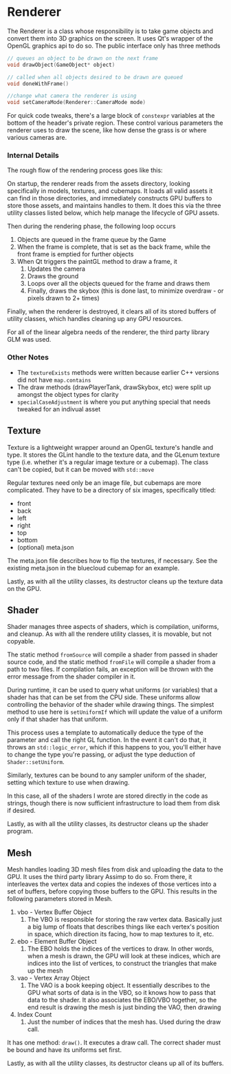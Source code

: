 # Renderer
The Renderer is a class whose responsibility is to take
game objects and convert them into 3D graphics on the screen.
It uses Qt's wrapper of the OpenGL graphics api to do so. The
public interface only has three methods

```c++
// queues an object to be drawn on the next frame 
void drawObject(GameObject* object)

// called when all objects desired to be drawn are queued 
void doneWithFrame()

//change what camera the renderer is using
void setCameraMode(Renderer::CameraMode mode)
```

For quick code tweaks, there's a large block of `constexpr` variables at the bottom
of the header's private region. These control various parameters the renderer
uses to draw the scene, like how dense the grass is or where
various cameras are.

### Internal Details
The rough flow of the rendering process goes like this:

On startup, the renderer reads from the assets directory, looking
specifically in models, textures, and cubemaps. It loads all valid assets
it can find in those directories, and immediately constructs GPU buffers
to store those assets, and maintains handles to them. It does this via the three
utility classes listed below, which help manage the lifecycle of GPU assets.

Then during the rendering phase, the following loop occurs

1. Objects are queued in the frame queue by the Game
2. When the frame is complete, that is set as the 
back frame, while the front frame is emptied for further objects
3. When Qt triggers the paintGL method to draw a frame, it
   1. Updates the camera
   2. Draws the ground
   3. Loops over all the objects queued for the frame and draws them
   4. Finally, draws the skybox (this is done last, to minimize overdraw - or pixels drawn to 2+ times)


Finally, when the renderer is destroyed, it clears all of its stored buffers
of utility classes, which handles cleaning up any GPU resources.

For all of the linear algebra needs of the renderer, the third party library
GLM was used.

### Other Notes
* The `textureExists` methods were written because earlier C++ versions did not have `map.contains`
* The draw methods (drawPlayerTank, drawSkybox, etc) were split up amongst the object types for clarity
* `specialCaseAdjustment` is where you put anything special that needs tweaked for an indivual asset

## Texture
Texture is a lightweight wrapper around an OpenGL texture's handle and type.
It stores the GLint handle to the texture data, and the GLenum texture type
(i.e. whether it's a regular image texture or a cubemap). The class can't
be copied, but it can be moved with `std::move`

Regular textures need only be an image file, but cubemaps are more complicated.
They have to be a directory of six images, specifically titled:
* front
* back
* left
* right
* top
* bottom
* (optional) meta.json

The meta.json file describes how to flip the textures, if necessary. See the existing
meta.json in the bluecloud cubemap for an example.

Lastly, as with all the utility classes, its destructor cleans up the texture data on the GPU.

## Shader
Shader manages three aspects of shaders, which is compilation, uniforms, and cleanup.
As with all the rendere utility classes, it is movable, but not copyable.

The static method `fromSource` will compile a shader from passed in shader source code,
and the static method `fromFile` will compile a shader from a path to two files. If compilation
fails, an exception will be thrown with the error message from the shader compiler in it.

During runtime, it can be used to query what uniforms (or variables) that a shader has
that can be set from the CPU side. These uniforms allow controlling the behavior
of the shader while drawing things. The simplest method to use here is `setUniformIf`
which will update the value of a uniform only if that shader has that uniform.

This process uses a template to automatically deduce the type of the parameter and call
the right GL function. In the event it can't do that, it throws an `std::logic_error`,
which if this happens to you, you'll either have to change the type you're passing, or
adjust the type deduction of `Shader::setUniform`.

Similarly, textures can be bound to any sampler uniform of the shader, setting which
texture to use when drawing.

In this case, all of the shaders I wrote are stored directly in the code as strings,
though there is now sufficient infrastructure to load them from disk if desired.

Lastly, as with all the utility classes, its destructor cleans up the shader program.

## Mesh
Mesh handles loading 3D mesh files from disk and uploading the data to the GPU. It uses
the third party library Assimp to do so. From there, it interleaves the vertex data and
copies the indexes of those vertices into a set of buffers, before copying those buffers
to the GPU. This results in the following parameters stored in Mesh.

1. vbo - Vertex Buffer Object
   1. The VBO is responsible for storing the raw vertex data. Basically just a big lump of floats
      that describes things like each vertex's position in space, which direction its facing, how to
      map textures to it, etc.
2. ebo - Element Buffer Object
   1. The EBO holds the indices of the vertices to draw. In other words, when a mesh is drawn, the
      GPU will look at these indices, which are indices into the list of vertices, to construct the
      triangles that make up the mesh
3. vao - Vertex Array Object
   1. The VAO is a book keeping object. It essentially describes to the GPU what sorts of data is
      in the VBO, so it knows how to pass that data to the shader. It also associates the EBO/VBO
      together, so the end result is drawing the mesh is just binding the VAO, then drawing
4. Index Count
   1. Just the number of indices that the mesh has. Used during the draw call.

It has one method: `draw()`. It executes a draw call. The correct shader must be bound
and have its uniforms set first.

Lastly, as with all the utility classes, its destructor cleans up all of its buffers.
